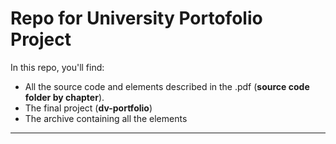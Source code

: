 # Repo for University Portofolio Project

In this repo, you'll find:
- All the source code and elements described in the .pdf (**source code folder by chapter**).
- The final project (**dv-portfolio**)
- The archive containing all the elements


---

